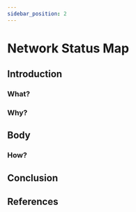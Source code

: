 ```yaml
---
sidebar_position: 2
---
```


# Network Status Map

## Introduction

### What?

### Why?

## Body

### How?

## Conclusion

## References
